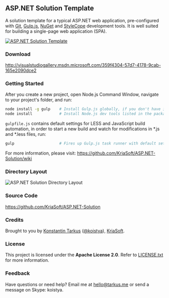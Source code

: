 ## ASP.NET Solution Template

A solution template for a typical ASP.NET web application, pre-configured with [Git](http://git-scm.com/),
[Gulp.js](http://gulpjs.com/), [NuGet](http://www.nuget.org/) and [StyleCope](http://stylecop.codeplex.com/)
development tools. It is well suited for building a single-page web application (SPA).

[![ASP.NET Solution Template](http://i.imgur.com/OEENneg.png)](http://visualstudiogallery.msdn.microsoft.com/359f4304-57d7-4178-9cab-165e2090dce2)

### Download

http://visualstudiogallery.msdn.microsoft.com/359f4304-57d7-4178-9cab-165e2090dce2

### Getting Started

After you create a new project, open Node.js Command Window, navigate to your project's folder, and run:

```bash
node install -g gulp    # Install Gulp.js globally, if you don't have it installed already
node install            # Install Node.js dev tools listed in the package.json file
```

`gulpfile.js` contains default settings for LESS and JavaScript build automation, in order to start a new build
and watch for modifications in *.js and *.less files, run:

```bash
gulp                    # Fires up Gulp.js task runner with default settings
```

For more information, please visit: https://github.com/KriaSoft/ASP.NET-Solution/wiki

### Directory Layout

![ASP.NET Solution Directory Layout](http://i.imgur.com/c8H18GL.png)

### Source Code

https://github.com/KriaSoft/ASP.NET-Solution

### Credits

Brought to you by [Konstantin Tarkus](http://tarkus.me) ([@koistya](https://angel.co/koistya)), [KriaSoft](http://www.kriasoft.com).

### License

This project is licensed under the **Apache License 2.0**. Refer to
[LICENSE.txt](https://github.com/KriaSoft/ASP.NET-Solution/blob/master/LICENSE.txt) for more information.

### Feedback

Have questions or need help? Email me at [hello@tarkus.me](mailto:hello@tarkus.me) or send a message on Skype: koistya.